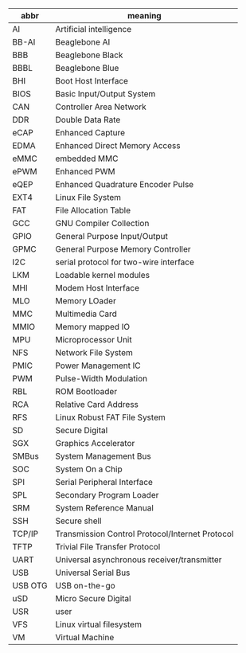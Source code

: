 | abbr   | meaning |
| ------ | --------------------------- |
| AI     | Artificial intelligence
| BB-AI  | Beaglebone AI
| BBB    | Beaglebone Black
| BBBL   | Beaglebone Blue
| BHI    | Boot Host Interface
| BIOS   | Basic Input/Output System
| CAN    | Controller Area Network
| DDR    | Double Data Rate
| eCAP   | Enhanced Capture
| EDMA   | Enhanced Direct Memory Access
| eMMC   | embedded MMC
| ePWM   | Enhanced PWM
| eQEP   | Enhanced Quadrature Encoder Pulse
| EXT4   | Linux File System
| FAT    | File Allocation Table
| GCC    | GNU Compiler Collection
| GPIO   | General Purpose Input/Output
| GPMC   | General Purpose Memory Controller
| I2C    | serial protocol for two-wire interface
| LKM    | Loadable kernel modules
| MHI    | Modem Host Interface
| MLO    | Memory LOader
| MMC    | Multimedia Card
| MMIO   | Memory mapped IO
| MPU    | Microprocessor Unit
| NFS    | Network File System
| PMIC   | Power Management IC
| PWM    | Pulse-Width Modulation
| RBL    | ROM Bootloader
| RCA    | Relative Card Address
| RFS    | Linux Robust FAT File System
| SD     | Secure Digital
| SGX    | Graphics Accelerator
| SMBus  | System Management Bus
| SOC    | System On a Chip
| SPI    | Serial Peripheral Interface
| SPL    | Secondary Program Loader
| SRM    | System Reference Manual
| SSH    | Secure shell
| TCP/IP | Transmission Control Protocol/Internet Protocol
| TFTP   | Trivial File Transfer Protocol
| UART   | Universal asynchronous receiver/transmitter
| USB     | Universal Serial Bus
| USB OTG | USB on-the-go
| uSD    | Micro Secure Digital
| USR    | user
| VFS    | Linux virtual filesystem
| VM     | Virtual Machine
